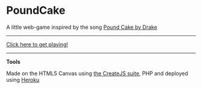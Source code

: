 PoundCake
=========

A little web-game inspired by the song [Pound Cake by Drake](http://www.youtube.com/watch?v=lF7C8NFzAGQ)

--- 

[Click here to get playing!](http://cakecakecake.heroku.com)

---

**Tools**

Made on the HTML5 Canvas using [the CreateJS suite](http://www.createjs.com/), PHP and deployed using [Heroku](https://www.heroku.com/)


